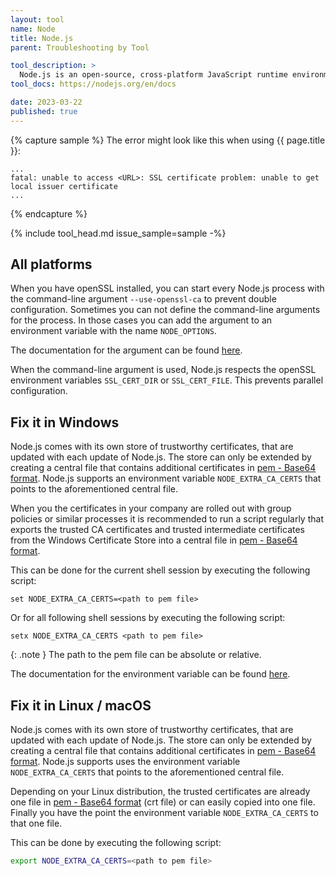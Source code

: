 ```yaml
---
layout: tool
name: Node
title: Node.js
parent: Troubleshooting by Tool

tool_description: >
  Node.js is an open-source, cross-platform JavaScript runtime environment.
tool_docs: https://nodejs.org/en/docs

date: 2023-03-22
published: true
---
```


{% capture sample %}
The error might look like this when using {{ page.title }}:

```text
...
fatal: unable to access <URL>: SSL certificate problem: unable to get local issuer certificate
...
```

{% endcapture %}

{% include tool_head.md issue_sample=sample -%}

## All platforms

When you have openSSL installed, you can start every Node.js process with the command-line argument `--use-openssl-ca` to prevent double configuration. Sometimes you can not define the command-line arguments for the process. In those cases you can add the argument to an environment variable with the name `NODE_OPTIONS`.

The documentation for the argument can be found [here](https://nodejs.org/api/cli.html#ssl_cert_dirdir).

When the command-line argument is used, Node.js respects the openSSL environment variables `SSL_CERT_DIR` or `SSL_CERT_FILE`. This prevents parallel configuration.

## Fix it in Windows

Node.js comes with its own store of trustworthy certificates, that are updated with each update of Node.js. The store can only be extended by creating a central file that contains additional certificates in [pem - Base64 format](https://en.wikipedia.org/wiki/Privacy-Enhanced_Mail). Node.js supports an environment variable `NODE_EXTRA_CA_CERTS` that points to the aforementioned central file.

When you the certificates in your company are rolled out with group policies or similar processes it is recommended to run a script regularly that exports the trusted CA certificates and trusted intermediate certificates from the Windows Certificate Store into a central file in [pem - Base64 format](https://en.wikipedia.org/wiki/Privacy-Enhanced_Mail).

This can be done for the current shell session by executing the following script:

```shell
set NODE_EXTRA_CA_CERTS=<path to pem file>
```

Or for all following shell sessions by executing the following script:

```shell
setx NODE_EXTRA_CA_CERTS <path to pem file>
```

{: .note }
The path to the pem file can be absolute or relative.

The documentation for the environment variable can be found [here](https://nodejs.org/api/cli.html#node_extra_ca_certsfile).

## Fix it in Linux / macOS

Node.js comes with its own store of trustworthy certificates, that are updated with each update of Node.js. The store can only be extended by creating a central file that contains additional certificates in [pem - Base64 format](https://en.wikipedia.org/wiki/Privacy-Enhanced_Mail). Node.js supports uses the environment variable `NODE_EXTRA_CA_CERTS` that points to the aforementioned central file.

Depending on your Linux distribution, the trusted certificates are already one file in [pem - Base64 format](https://en.wikipedia.org/wiki/Privacy-Enhanced_Mail) (crt file) or can easily copied into one file. Finally you have the point the environment variable `NODE_EXTRA_CA_CERTS` to that one file.

This can be done by executing the following script:

```bash
export NODE_EXTRA_CA_CERTS=<path to pem file>
```
